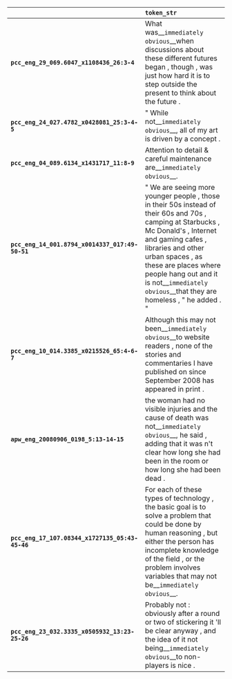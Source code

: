 |                                                 | `token_str`                                                                                                                                                                                                                                                                                                           |
|:------------------------------------------------|:----------------------------------------------------------------------------------------------------------------------------------------------------------------------------------------------------------------------------------------------------------------------------------------------------------------------|
| **`pcc_eng_29_069.6047_x1108436_26:3-4`**       | What was__``immediately obvious``__when discussions about these different futures began , though , was just how hard it is to step outside the present to think about the future .                                                                                                                                    |
| **`pcc_eng_24_027.4782_x0428081_25:3-4-5`**     | " While not__``immediately obvious``__, all of my art is driven by a concept .                                                                                                                                                                                                                                        |
| **`pcc_eng_04_089.6134_x1431717_11:8-9`**       | Attention to detail & careful maintenance are__``immediately obvious``__.                                                                                                                                                                                                                                             |
| **`pcc_eng_14_001.8794_x0014337_017:49-50-51`** | " We are seeing more younger people , those in their 50s instead of their 60s and 70s , camping at Starbucks , Mc Donald's , Internet and gaming cafes , libraries and other urban spaces , as these are places where people hang out and it is not__``immediately obvious``__that they are homeless , " he added . " |
| **`pcc_eng_10_014.3385_x0215526_65:4-6-7`**     | Although this may not been__``immediately obvious``__to website readers , none of the stories and commentaries I have published on since September 2008 has appeared in print .                                                                                                                                       |
| **`apw_eng_20080906_0198_5:13-14-15`**          | the woman had no visible injuries and the cause of death was not__``immediately obvious``__, he said , adding that it was n't clear how long she had been in the room or how long she had been dead .                                                                                                                 |
| **`pcc_eng_17_107.08344_x1727135_05:43-45-46`** | For each of these types of technology , the basic goal is to solve a problem that could be done by human reasoning , but either the person has incomplete knowledge of the field , or the problem involves variables that may not be__``immediately obvious``__.                                                      |
| **`pcc_eng_23_032.3335_x0505932_13:23-25-26`**  | Probably not : obviously after a round or two of stickering it 'll be clear anyway , and the idea of it not being__``immediately obvious``__to non-players is nice .                                                                                                                                                  |